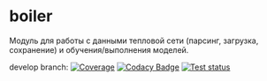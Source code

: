 # boiler
Модуль для работы с данными тепловой сети (парсинг, загрузка, сохранение) и обучения/выполнения моделей.

develop branch: 
[![Coverage](https://codecov.io/github/cool-soft/boiler/coverage.svg?branch=develop)](https://codecov.io/gh/cool-soft/boiler)
[![Codacy Badge](https://app.codacy.com/project/badge/Grade/2b070e8fe4874ca5b6b3fa06836daa7f)](https://www.codacy.com/gh/cool-soft/boiler/dashboard?utm_source=github.com&amp;utm_medium=referral&amp;utm_content=cool-soft/boiler&amp;utm_campaign=Badge_Grade)
[![Test status](https://github.com/cool-soft/boiler/actions/workflows/test-and-coverage-package.yml/badge.svg?branch=develop)](https://github.com/cool-soft/boiler/actions/workflows/test-and-coverage-package.yml)
